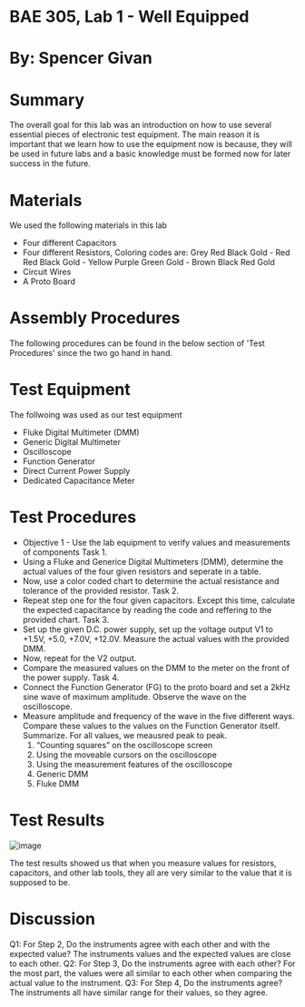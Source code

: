 # BAE 305, Lab 1 - Well Equipped
# By: Spencer Givan
# Summary
The overall goal for this lab was an introduction on how to use several essential pieces of electronic test equipment. The main reason it is important that we learn how to use the equipment now is because, they will be used in future labs and a basic knowledge must be formed now for later success in the future.
# Materials
We used the following materials in this lab
- Four different Capacitors
- Four different Resistors, Coloring codes are: Grey Red Black Gold - Red Red Black Gold - Yellow Purple Green Gold - Brown Black Red Gold
- Circuit Wires
- A Proto Board
# Assembly Procedures
The following procedures can be found in the below section of 'Test Procedures' since the two go hand in hand.
# Test Equipment
The follwoing was used as our test equipment
- Fluke Digital Multimeter (DMM)
- Generic Digital Multimeter
- Oscilloscope
- Function Generator
- Direct Current Power Supply
- Dedicated Capacitance Meter
# Test Procedures
- Objective 1 - Use the lab equipment to verify values and measurements of components
 Task 1. 
 - Using a Fluke and Generice Digital Multimeters (DMM), determine the actual values of the four given resistors and seperate in a table.
 - Now, use a color coded chart to determine the actual resistance and tolerance of the provided resistor.
 Task 2. 
 - Repeat step one for the four given capacitors. Except this time, calculate the expected capacitance by reading the code and reffering to the provided chart.
 Task 3. 
 - Set up the given D.C. power supply, set up the voltage output V1 to +1.5V, +5.0, +7.0V, +12.0V. Measure the actual values with the provided DMM. 
 - Now, repeat for the V2 output.
 - Compare the measured values on the DMM to the meter on the front of the power supply.
 Task 4. 
 - Connect the Function Generator (FG) to the proto board and set a 2kHz sine wave of maximum amplitude. Observe the wave on the oscilloscope. 
 - Measure amplitude and frequency of the wave in the five different ways. Compare these values to the values on the Function Generator itself. Summarize. For all values, we meausred peak to peak.
    1. “Counting squares” on the oscilloscope screen
    2. Using the moveable cursors on the oscilloscope
    3. Using the measurement features of the oscilloscope
    4. Generic DMM
    5. Fluke DMM 
# Test Results
![image](https://user-images.githubusercontent.com/46692032/51654704-1ec79680-1f67-11e9-9c9d-ee6e455a750c.png)
 
 The test results showed us that when you measure values for resistors, capacitors, and other lab tools, they all are very similar to the value that it is supposed to be. 
# Discussion
Q1: For Step 2, Do the instruments agree with each other and with the expected value?
The instruments values and the expected values are close to each other.
Q2: For Step 3, Do the instruments agree with each other?
For the most part, the values were all similar to each other when comparing the actual value to the instrument.
Q3: For Step 4, Do the instruments agree?
The instruments all have similar range for their values, so they agree.
